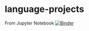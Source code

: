 # language-projects
From Jupyter Notebook
[![Binder](https://mybinder.org/badge_logo.svg)](https://mybinder.org/v2/gh/vanessa-hu/language-projects/master)
